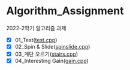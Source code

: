# Algorithm_Assignment
2022-2학기 알고리즘 과제

- [x] 01_Test([test.cpp](https://github.com/meanjoo/Algorithm_Assignment/blob/master/Algorithm/test.cpp))<br/>
- [x] 02_Spin & Slide([spinslide.cpp](https://github.com/meanjoo/Algorithm_Assignment/blob/master/Algorithm/spinslide.cpp))<br/>
- [x] 03_계단 오르기([stairs.cpp](https://github.com/meanjoo/Algorithm_Assignment/blob/master/Algorithm/stairs.cpp))<br/>
- [x] 04_Interesting Gain([gain.cpp](https://github.com/meanjoo/Algorithm_Assignment/blob/master/Algorithm/gain.cpp))<br/>
